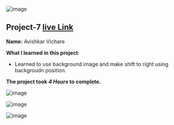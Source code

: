 ![image](https://img.shields.io/badge/project-7-red)

## Project-7  [live Link](https://web-designlanding.netlify.app/)

**Name:** Avishkar Vichare

**What I learned in this project**:

  - Learned to use background image and make shift to right using backgroudn position. 


**The project took ***4 Hours*** to complete.** 

![image](https://img.shields.io/badge/INeuron-LearnCodeOnline-brightgreen)

![image](https://img.shields.io/badge/Full%20stack%20JS%20bootcamp-Hitesh%20Chaudhary-lightgrey)


![image](https://github.com/AvishkarVichare/project-1/blob/master/2.png)
